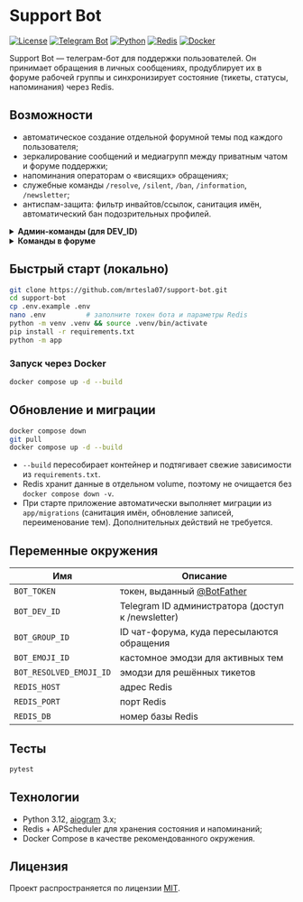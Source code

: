 # Support Bot

[![License](https://img.shields.io/github/license/mrtesla07/support-bot)](LICENSE)
[![Telegram Bot](https://img.shields.io/badge/Bot-grey?logo=telegram)](https://core.telegram.org/bots)
[![Python](https://img.shields.io/badge/Python-3.12-blue.svg)](https://www.python.org/)
[![Redis](https://img.shields.io/badge/Redis-enabled?logo=redis&color=red)](https://redis.io)
[![Docker](https://img.shields.io/badge/Docker-ready-blue?logo=docker)](https://www.docker.com/)

Support Bot — телеграм-бот для поддержки пользователей. Он принимает обращения в личных сообщениях, продублирует их в форуме рабочей группы и синхронизирует состояние (тикеты, статусы, напоминания) через Redis.

## Возможности

- автоматическое создание отдельной форумной темы под каждого пользователя;
- зеркалирование сообщений и медиагрупп между приватным чатом и форуме поддержки;
- напоминания операторам о «висящих» обращениях;
- служебные команды `/resolve`, `/silent`, `/ban`, `/information`, `/newsletter`;
- антиспам-защита: фильтр инвайтов/ссылок, санитация имён, автоматический бан подозрительных профилей.

<details>
<summary><b>Админ-команды (для DEV_ID)</b></summary>

* `/newsletter` — открыть меню рассылки (требует aiogram_newsletter).
* `/greeting` — настроить приветственное сообщение (доступны плейсхолдеры `{full_name}`).
</details>

<details>
<summary><b>Команды в форуме</b></summary>

* `/ban` — переключить блокировку пользователя (сообщения перестают пересылаться).
* `/silent` — включить бесшумный режим (ответы не доставляются пользователю).
* `/information` — вывести карточку пользователя (ID, username, статус, дата регистрации).
* `/resolve` — пометить тикет как «решён» и сменить эмодзи темы.
</details>

## Быстрый старт (локально)

```bash
git clone https://github.com/mrtesla07/support-bot.git
cd support-bot
cp .env.example .env
nano .env          # заполните токен бота и параметры Redis
python -m venv .venv && source .venv/bin/activate
pip install -r requirements.txt
python -m app
```

### Запуск через Docker

```bash
docker compose up -d --build
```

## Обновление и миграции

```bash
docker compose down
git pull
docker compose up -d --build
```

- `--build` пересобирает контейнер и подтягивает свежие зависимости из `requirements.txt`.
- Redis хранит данные в отдельном volume, поэтому не очищается без `docker compose down -v`.
- При старте приложение автоматически выполняет миграции из `app/migrations` (санитация имён, обновление записей, переименование тем). Дополнительных действий не требуется.

## Переменные окружения

| Имя                    | Описание                                              |
|------------------------|--------------------------------------------------     |
| `BOT_TOKEN`            | токен, выданный [@BotFather](https://t.me/BotFather)  |
| `BOT_DEV_ID`           | Telegram ID администратора (доступ к /newsletter)     |
| `BOT_GROUP_ID`         | ID чат-форума, куда пересылаются обращения            |
| `BOT_EMOJI_ID`         | кастомное эмодзи для активных тем                     |
| `BOT_RESOLVED_EMOJI_ID`| эмодзи для решённых тикетов                           |
| `REDIS_HOST`           | адрес Redis                                           |
| `REDIS_PORT`           | порт Redis                                            |
| `REDIS_DB`             | номер базы Redis                                      |

## Тесты

```bash
pytest
```

## Технологии

- Python 3.12, [aiogram](https://docs.aiogram.dev) 3.x;
- Redis + APScheduler для хранения состояния и напоминаний;
- Docker Compose в качестве рекомендованного окружения.

## Лицензия

Проект распространяется по лицензии [MIT](LICENSE).
